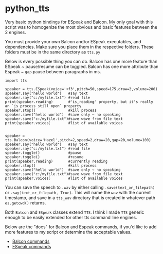 # python_tts
Very basic python bindings for ESpeak and Balcon. My only goal with this script was to homogenize the most obvious and basic features between the 2 engines.


You must provide your own Balcon and/or ESpeak executables, and dependencies. Make sure you place them in the respective folders. These folders must be in the same directory as `tts.py`


Below is every possible thing you can do. Balcon has one more feature than ESpeak ~ pause/resume can be toggled. Balcon has one more attribute than Espeak ~ `gap` pause between paragraphs in ms.

```python3
import tts

speaker = tts.ESpeak(voice='+f3',pitch=50,speed=175,draw=2,volume=200)
speaker.say("hello world")   #say text
speaker.say("c:/myfile.txt") #read file
print(speaker.reading)       #'is_reading' property, but it's really an `is_process_still_open` property
speaker.stop()               #kill process
speaker.save("hello world")  #save only ~ no speaking
speaker.save("c:/myfile.txt")#save wave from file text
print(speaker.voices)        #list of available voices


speaker = tts.Balcon(voice='Hazel',pitch=2,speed=2,draw=20,gap=20,volume=100)
speaker.say("hello world")   #say text
speaker.say("c:/myfile.txt") #read file
speaker.toggle()             #pause
speaker.toggle()             #resume
print(speaker.reading)       #currently reading
speaker.stop()               #kill process
speaker.save("hello world")  #save only ~ no speaking
speaker.save("c:/myfile.txt")#save wave from file text
print(speaker.voices)        #list of available voices
```


You can save the speech to `.wav` by either calling `.save(text_or_filepath)` or `.say(text_or_filepath, True)`. This will name the `wav` with the current timestamp, and save in a `tts_wav` directory that is created in whatever path `os.getcwd()` returns.

Both `Balcon` and `ESpeak` classes extend `TTS`. I think I made `TTS` generic enough to be easily extended for other tts command line engines.

Below are the "docs" for Balcon and Espeak commands, if you'd like to add more features to my script or determine the acceptable values.

* [Balcon commands](http://www.cross-plus-a.com/bconsole.htm)
* [ESpeak commands](https://espeak.sourceforge.net/commands.html)
